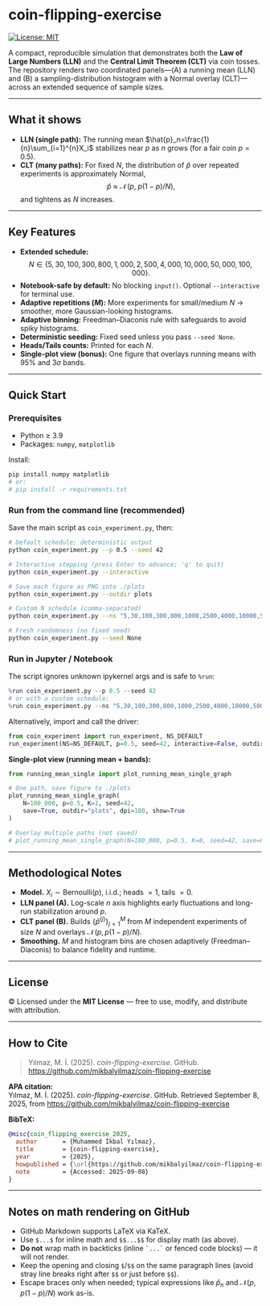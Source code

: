 # coin-flipping-exercise
[![License: MIT](https://img.shields.io/badge/License-MIT-yellow.svg)](LICENSE)

A compact, reproducible simulation that demonstrates both the **Law of Large Numbers (LLN)** and the **Central Limit Theorem (CLT)** via coin tosses. The repository renders two coordinated panels—(A) a running mean (LLN) and (B) a sampling-distribution histogram with a Normal overlay (CLT)—across an extended sequence of sample sizes.

---

## What it shows
- **LLN (single path):** The running mean $\hat{p}_n=\frac{1}{n}\sum_{i=1}^{n}X_i$ stabilizes near $p$ as $n$ grows (for a fair coin $p=0.5$).
- **CLT (many paths):** For fixed $N$, the distribution of $\hat{p}$ over repeated experiments is approximately Normal,
$$
\hat{p}\ \approx\ \mathcal{N}\!\big(p,\;p(1-p)/N\big),
$$
and tightens as $N$ increases.

---

## Key Features
- **Extended schedule:**  
$$
N \in \{5,\,30,\,100,\,300,\,800,\,1{,}000,\,2{,}500,\,4{,}000,\,10{,}000,\,50{,}000,\,100{,}000\}.
$$
- **Notebook-safe by default:** No blocking `input()`. Optional `--interactive` for terminal use.
- **Adaptive repetitions ($M$):** More experiments for small/medium $N$ → smoother, more Gaussian-looking histograms.
- **Adaptive binning:** Freedman–Diaconis rule with safeguards to avoid spiky histograms.
- **Deterministic seeding:** Fixed seed unless you pass `--seed None`.
- **Heads/Tails counts:** Printed for each $N$.
- **Single-plot view (bonus):** One figure that overlays running means with $95\%$ and $3\sigma$ bands.

---

## Quick Start

### Prerequisites
- Python ≥ 3.9  
- Packages: `numpy`, `matplotlib`

Install:
```bash
pip install numpy matplotlib
# or:
# pip install -r requirements.txt
```

### Run from the command line (recommended)
Save the main script as `coin_experiment.py`, then:
```bash
# Default schedule; deterministic output
python coin_experiment.py --p 0.5 --seed 42

# Interactive stepping (press Enter to advance; 'q' to quit)
python coin_experiment.py --interactive

# Save each figure as PNG into ./plots
python coin_experiment.py --outdir plots

# Custom N schedule (comma-separated)
python coin_experiment.py --ns "5,30,100,300,800,1000,2500,4000,10000,50000,100000"

# Fresh randomness (no fixed seed)
python coin_experiment.py --seed None
```

### Run in Jupyter / Notebook
The script ignores unknown ipykernel args and is safe to `%run`:
```python
%run coin_experiment.py --p 0.5 --seed 42
# or with a custom schedule:
%run coin_experiment.py --ns "5,30,100,300,800,1000,2500,4000,10000,50000,100000"
```

Alternatively, import and call the driver:
```python
from coin_experiment import run_experiment, NS_DEFAULT
run_experiment(NS=NS_DEFAULT, p=0.5, seed=42, interactive=False, outdir=None)
```

**Single-plot view (running mean + bands):**
```python
from running_mean_single import plot_running_mean_single_graph

# One path, save figure to ./plots
plot_running_mean_single_graph(
    N=100_000, p=0.5, K=1, seed=42,
    save=True, outdir="plots", dpi=180, show=True
)

# Overlay multiple paths (not saved)
# plot_running_mean_single_graph(N=100_000, p=0.5, K=8, seed=42, save=False, show=True)
```

---

## Methodological Notes
- **Model.** $X_i \sim \mathrm{Bernoulli}(p)$, i.i.d.; heads $=1$, tails $=0$.
- **LLN panel (A).** Log-scale $n$ axis highlights early fluctuations and long-run stabilization around $p$.
- **CLT panel (B).** Builds $\{\hat{p}^{(j)}\}_{j=1}^M$ from $M$ independent experiments of size $N$ and overlays $\mathcal{N}\!\big(p,\,p(1-p)/N\big)$.
- **Smoothing.** $M$ and histogram bins are chosen adaptively (Freedman–Diaconis) to balance fidelity and runtime.

---

## License
© Licensed under the **MIT License** — free to use, modify, and distribute with attribution.

---

## How to Cite
> Yılmaz, M. İ. (2025). *coin-flipping-exercise*. GitHub. https://github.com/mikbalyilmaz/coin-flipping-exercise

**APA citation:**  
Yılmaz, M. İ. (2025). *coin-flipping-exercise*. GitHub. Retrieved September 8, 2025, from https://github.com/mikbalyilmaz/coin-flipping-exercise

**BibTeX:**
```bibtex
@misc{coin_flipping_exercise_2025,
  author       = {Muhammed İkbal Yılmaz},
  title        = {coin-flipping-exercise},
  year         = {2025},
  howpublished = {\url{https://github.com/mikbalyilmaz/coin-flipping-exercise}},
  note         = {Accessed: 2025-09-08}
}
```

---

## Notes on math rendering on GitHub
- GitHub Markdown supports LaTeX via KaTeX.  
- Use `$...$` for inline math and `$$...$$` for display math (as above).  
- **Do not** wrap math in backticks (inline `` `...` `` or fenced code blocks) — it will not render.  
- Keep the opening and closing `$`/`$$` on the same paragraph lines (avoid stray line breaks right after `$$` or just before `$$`).  
- Escape braces only when needed; typical expressions like $\hat{p}_n$ and $\mathcal{N}(p,\,p(1-p)/N)$ work as-is.
